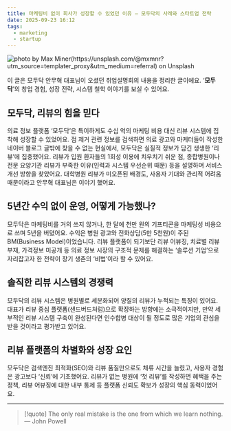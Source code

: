 ```yaml
---
title: 마케팅비 없이 회사가 성장할 수 있었던 이유 – 모두닥의 사례와 스타트업 전략
date: 2025-09-23 16:12
tags:
  - marketing
  - startup
---
```


![photo by Max Miner(https://unsplash.com/@mxmnr?utm_source=templater_proxy&utm_medium=referral) on Unsplash](https://images.unsplash.com/photo-1715833301182-6906218e1581?crop=entropy&cs=srgb&fm=jpg&ixid=M3w2NDU1OTF8MHwxfHJhbmRvbXx8fHx8fHx8fDE3NTg2MTE1Mzd8&ixlib=rb-4.1.0&q=85&w=800&h=460)

이 글은 모두닥 안무혁 대표님이 오셨던 취업설명회의 내용을 정리한 글이에요.
‘**모두닥**’의 창업 경험, 성장 전략, 시스템 철학 이야기를 보실 수 있어요.

## 모두닥, 리뷰의 힘을 믿다

의료 정보 플랫폼 ‘모두닥’은 특이하게도 수십 억의 마케팅 비용 대신 리뷰 시스템에 집착해 성장할 수 있었어요.
점 제거 관련 정보를 검색하면 의료 광고와 마케터들이 작성한 네이버 블로그 글밖에 찾을 수 없는 현실에서, 모두닥은 실질적 정보가 담긴 생생한 ‘리뷰’에 집중했어요. 리뷰가 입원 환자들의 1회성 이용에 치우치기 쉬운 점, 종합병원이나 전문 요양기관 리뷰가 부족한 이유(인력과 시스템 우선순위 때문) 등을 설명하며 서비스 개선 방향을 찾았어요. 대학병원 리뷰가 미오픈된 배경도, 사용자 기대와 관리적 어려움 때문이라고 안무혁 대표님은 이야기 했어요.

## 5년간 수익 없이 운영, 어떻게 가능했나?

모두닥은 마케팅비를 거의 쓰지 않거나, 한 달에 천만 원의 기프티콘을 마케팅성 비용으로 쓰며 5년을 버텼어요. 수익은 병원 광고와 전화상담(5만 5천원)이 주된 BM(Business Model)이었습니다. 리뷰 플랫폼이 되기보단 리뷰 어뷰징, 치료별 리뷰 부재, 가격정보 미공개 등 의료 정보 시장의 구조적 문제를 해결하는 ‘솔루션 기업’으로 자리잡고자 한 전략이 장기 생존의 ‘비법’이라 할 수 있어요.

## 솔직한 리뷰 시스템의 경쟁력

모두닥의 리뷰 시스템은 병원별로 세분화되어 양질의 리뷰가 누적되는 특징이 있어요. 대표가 리뷰 중심 플랫폼(샌드버드처럼)으로 확장하는 방향에는 소극적이지만, 만약 세부적인 리뷰 시스템 구축이 완성된다면 인수합병 대상이 될 정도로 많은 기업의 관심을 받을 것이라고 평가받고 있어요.

## 리뷰 플랫폼의 차별화와 성장 요인

모두닥은 검색엔진 최적화(SEO)와 리뷰 품질만으로도 체류 시간을 늘렸고, 사용자 경험은 광고보다 ‘신뢰’에 기초했어요. 리뷰가 없는 병원에 ‘첫 리뷰’를 작성하면 혜택을 주는 정책, 리뷰 어뷰징에 대한 내부 통제 등 플랫폼 신뢰도 확보가 성장의 핵심 동력이었어요.

---

> [!quote] The only real mistake is the one from which we learn nothing.
> — John Powell
